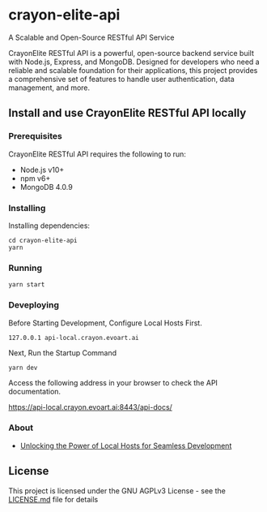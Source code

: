 # crayon-elite-api

A Scalable and Open-Source RESTful API Service

CrayonElite RESTful API is a powerful, open-source backend service built with Node.js, Express, and MongoDB. Designed for developers who need a reliable and scalable foundation for their applications, this project provides a comprehensive set of features to handle user authentication, data management, and more.

## Install and use CrayonElite RESTful API locally

### Prerequisites

CrayonElite RESTful API requires the following to run:

-   Node.js v10+
-   npm v6+
-   MongoDB 4.0.9

### Installing

Installing dependencies:

```
cd crayon-elite-api
yarn
```

### Running

```
yarn start
```

### Deveploying

Before Starting Development, Configure Local Hosts First.

```
127.0.0.1 api-local.crayon.evoart.ai
```

Next, Run the Startup Command

```
yarn dev
```

Access the following address in your browser to check the API documentation.

https://api-local.crayon.evoart.ai:8443/api-docs/

### About

-   [Unlocking the Power of Local Hosts for Seamless Development](./docs/Unlocking%20the%20Power%20of%20Local%20Hosts%20for%20Seamless%20Development.md)

## License

This project is licensed under the GNU AGPLv3 License - see the [LICENSE.md](./LICENSE) file for details
